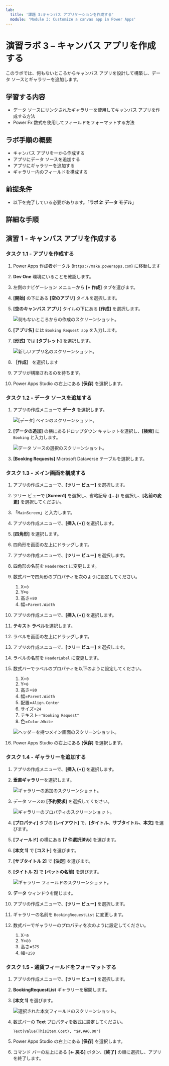```yaml
---
lab:
  title: '課題 3:キャンバス アプリケーションを作成する'
  module: 'Module 3: Customize a canvas app in Power Apps'
---
```


# 演習ラボ 3 – キャンバス アプリを作成する

このラボでは、何もないところからキャンバス アプリを設計して構築し、データ ソースとギャラリーを追加します。

## 学習する内容

- データ ソースにリンクされたギャラリーを使用してキャンバス アプリを作成する方法
- Power Fx 数式を使用してフィールドをフォーマットする方法

## ラボ手順の概要

- キャンバス アプリを一から作成する
- アプリにデータ ソースを追加する
- アプリにギャラリーを追加する
- ギャラリー内のフィールドを構成する
  
## 前提条件

- 以下を完了している必要があります。「**ラボ 2: データ モデル**」

## 詳細な手順

## 演習 1 - キャンバス アプリを作成する

### タスク 1.1 - アプリを作成する

1. Power Apps 作成者ポータル (`https://make.powerapps.com`) に移動します

1. **Dev One** 環境にいることを確認します。

1. 左側のナビゲーション メニューから **[+ 作成]** タブを選びます。

1. **[開始]** の下にある **[空のアプリ]** タイルを選択します。

1. **[空のキャンバス アプリ]** タイルの下にある **[作成]** を選択します。

    ![何もないところからの作成のスクリーンショット。](../media/create-from-blank.png)

1. **[アプリ名]** には `Booking Request app` を入力します。

1. **[形式]** では **[タブレット]** を選択します。

    ![新しいアプリ名のスクリーンショット。](../media/app-name-format.png)

1. **［作成］** を選択します

1. アプリが構築されるのを待ちます。

1. Power Apps Studio の右上にある **[保存]** を選択します。


### タスク 1.2 - データ ソースを追加する

1. アプリの作成メニューで **データ** を選択します。

    ![[データ] ペインのスクリーンショット。](../media/studio-data-pane.png)

1. **[データの追加]** の横にあるドロップダウン キャレットを選択し、**[検索]** に `Booking` と入力します。

    ![データ ソースの選択のスクリーンショット。](../media/studio-data-search.png)

1. **[Booking Requests]** Microsoft Dataverse テーブルを選択します。


### タスク 1.3 - メイン画面を構成する

1. アプリの作成メニューで、**[ツリー ビュー]** を選択します。

1. ツリー ビューで **[Screen1]** を選択し、省略記号 (**[...]**) を選択し、**[名前の変更]** を選択してください。

1. 「`MainScreen`」と入力します。

1. アプリの作成メニューで、**[挿入 (+)]** を選択します。

1. **[四角形]** を選択します。

1. 四角形を画面の左上にドラッグします。

1. アプリの作成メニューで、**[ツリー ビュー]** を選択します。

1. 四角形の名前を `HeaderRect` に変更します。

1. 数式バーで四角形のプロパティを次のように設定してください。

   1. X=`0`
   1. Y=`0`
   1. 高さ=`80`
   1. 幅=`Parent.Width`

1. アプリの作成メニューで、**[挿入 (+)]** を選択します。

1. **テキスト ラベル**を選択します。

1. ラベルを画面の左上にドラッグします。

1. アプリの作成メニューで、**[ツリー ビュー]** を選択します。

1. ラベルの名前を `HeaderLabel` に変更します。

1. 数式バーでラベルのプロパティを以下のように設定してください。

   1. X=`0`
   1. Y=`0`
   1. 高さ=`80`
   1. 幅=`Parent.Width`
   1. 配置=`Align.Center`
   1. サイズ=`24`
   1. テキスト=`"Booking Request"`
   1. 色=`Color.White`

    ![ヘッダーを持つメイン画面のスクリーンショット。](../media/main-screen.png)

1. Power Apps Studio の右上にある **[保存]** を選択します。


### タスク 1.4 - ギャラリーを追加する

1. アプリの作成メニューで、**[挿入 (+)]** を選択します。

1. **垂直ギャラリー**を選択します。

    ![ギャラリーの追加のスクリーンショット。](../media/add-gallery.png)

1. データ ソースの **[予約要求]** を選択してください。

    ![ギャラリーのプロパティのスクリーンショット。](../media/gallery-properties.png)

1. **[プロパティ]** タブの **[レイアウト]** で、**[タイトル、サブタイトル、本文]** を選びます。

1. **[フィールド]** の横にある **[7 件選択済み]** を選びます。

1. **[本文 1]** で **[コスト]** を選びます。

1. **[サブタイトル 2]** で **[決定]** を選びます。

1. **[タイトル 2]** で **[ペットの名前]** を選びます。

    ![ギャラリー フィールドのスクリーンショット。](../media/select-fields.png)

1. **データ** ウィンドウを閉じます。

1. アプリの作成メニューで、**[ツリー ビュー]** を選択します。

1. ギャラリーの名前を `BookingRequestList` に変更します。

1. 数式バーでギャラリーのプロパティを次のように設定してください。

   1. X=`0`
   1. Y=`80`
   1. 高さ=`575`
   1. 幅=`250`


### タスク 1.5 - 通貨フィールドをフォーマットする

1. アプリの作成メニューで、**[ツリー ビュー]** を選択します。

1. **BookingRequestList** ギャラリーを展開します。

1. **[本文 1]** を選びます。

    ![選択された本文フィールドのスクリーンショット。](../media/body.png)

1. 数式バーの **Text** プロパティを数式に設定してください。

    ```powerappsfl
    Text(Value(ThisItem.Cost), "$#,##0.00")
    ```

1. Power Apps Studio の右上にある **[保存]** を選択します。

1. コマンド バーの左上にある **[<- 戻る]** ボタン、**[終了]** の順に選択し、アプリを終了します。

